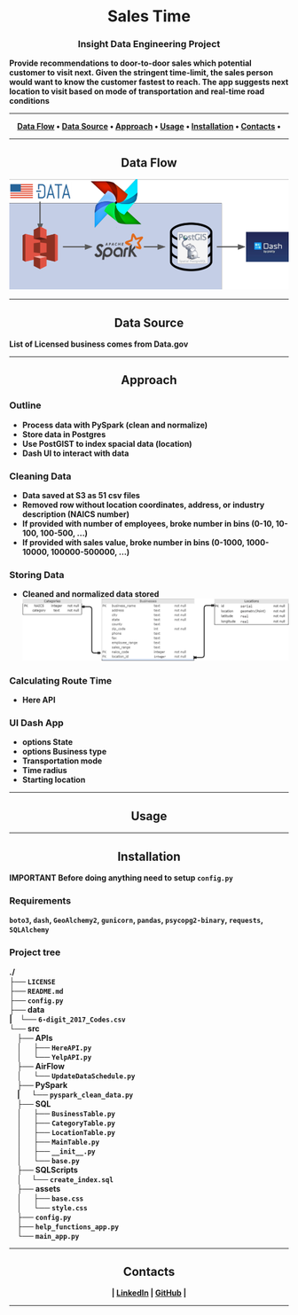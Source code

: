 <h1 align='center'> <strong>
Sales Time </br>
</string></h1>
<h3 align='center'> 
Insight Data Engineering Project </br>
</h3>
Provide recommendations to door-to-door sales which potential customer to visit next. Given the stringent time-limit, the sales person would want to know the customer fastest to reach. The app suggests next location to visit based on mode of transportation and real-time road conditions

____
<p align="center">
  <a href="#data-flow">Data Flow</a> •
  <a href="#data-source">Data Source</a> •
  <a href="#approach">Approach</a> •
  <a href="#usage">Usage</a> •
  <a href="#installation">Installation</a> •
  <a href="#contacts">Contacts</a> •
</p>

____
<h2 align='center', id='data-flow'> 
Data Flow </br>
</h2>

![Data Flow][flow]
___
<h2 align='center', id='data-source'> 
Data Source </br>
</h2>
List of Licensed business comes from Data.gov

___
<h2 align='center', id='approach'> 
Approach </br>
</h2>

### Outline  
* Process data with PySpark (clean and normalize) 
* Store data in Postgres 
* Use PostGIST to index spacial data (location)
* Dash UI to interact with data
### Cleaning Data 
* Data saved at S3 as 51 csv files
* Removed row without location coordinates, address, or industry description (NAICS number)
* If provided with number of employees, broke number in bins (0-10, 10-100, 100-500, ...)
* If provided with sales value, broke number in bins (0-1000, 1000-10000, 100000-500000, ...)
### Storing Data  
* Cleaned and normalized data stored
![Database schema][schema]
### Calculating Route Time
* Here API
### UI Dash App
* options State 
* options Business type
* Transportation mode
* Time radius
* Starting location

___
<h2 align='center', id='usage'> 
Usage </br>
</h2>

___
<h2 align='center', id='installation'> 
Installation </br>
</h2>

**IMPORTANT** Before doing anything need to setup `config.py`
### Requirements
`boto3`, 
`dash`, 
`GeoAlchemy2`, 
`gunicorn`,
`pandas`, 
`psycopg2-binary`,
`requests`,
`SQLAlchemy`
### Project tree
./  
├── `LICENSE`  
├── `README.md`  
├── `config.py`  
├── data  
|&emsp;└── `6-digit_2017_Codes.csv`  
└── src  
 &emsp;├── APIs  
 &emsp;│ &emsp; ├── `HereAPI.py`  
 &emsp;│ &emsp; └── `YelpAPI.py`  
 &emsp;├── AirFlow  
 &emsp;│ &emsp; └── `UpdateDataSchedule.py`  
 &emsp;├── PySpark  
 &emsp;| &emsp; └── `pyspark_clean_data.py`  
 &emsp;├── SQL  
 &emsp;│ &emsp; ├── `BusinessTable.py`  
 &emsp;│ &emsp; ├── `CategoryTable.py`  
 &emsp;│ &emsp; ├── `LocationTable.py`  
 &emsp;│ &emsp; ├── `MainTable.py`  
 &emsp;│ &emsp; ├── `__init__.py`  
 &emsp;│ &emsp; └── `base.py`  
 &emsp;├── SQLScripts    
 &emsp;│ &emsp;└── `create_index.sql`   
 &emsp;├── assets  
 &emsp;│ &emsp; ├── `base.css`   
 &emsp;│ &emsp; └── `style.css`  
 &emsp;├── `config.py`  
 &emsp;├── `help_functions_app.py`  
 &emsp;└── `main_app.py`  
 ____
<h2 align='center', id='contacts'> 
Contacts </br>
</h2>

<p align="center">|
 <a href="https://www.linkedin.com/in/saveliybelkin/">LinkedIn</a> |
 <a href="https://github.com/SavOK">GitHub</a> |
</p>

___
[flow]: images/data_flow.png "Data Flow" 
[schema]:  ./images/schema.png "DB Schema"
